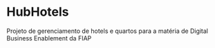 # HubHotels
Projeto de gerenciamento de hotels e quartos para a matéria de Digital Business Enablement da FIAP
